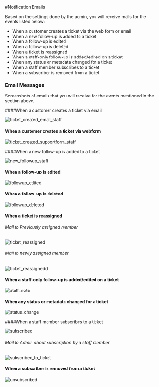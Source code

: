 #Notification Emails

Based on the settings done by the admin, you will receive mails for the events listed below:

 * When a customer creates a ticket via the web form or email
 * When a new follow-up is added to a ticket
 * When a follow-up is edited
 * When a follow-up is deleted
 * When a ticket is reassigned
 * When a staff-only follow-up is added/edited on a ticket
 * When any status or metadata changed for a ticket
 * When a staff member subscribes to a ticket
 * When a subscriber is removed from a ticket


 ### Email Messages

Screenshots of emails that you will receive for the events mentioned in the section above.

 ####When a customer creates a ticket via email


![ticket_created_email_staff](https://cloud.githubusercontent.com/assets/8191145/7700035/7bb3675a-fe39-11e4-9b3d-de2ac52390b8.png)

#### When a customer creates a ticket via webform


![ticket_created_supportform_staff](https://cloud.githubusercontent.com/assets/8191145/7700574/5d51007a-fe3d-11e4-9b95-d63745aff3b4.png)


 ####When a new follow-up is added to a ticket

![new_followup_staff](https://cloud.githubusercontent.com/assets/8191145/7702620/2f7f93ac-fe4f-11e4-87a7-610a30d66ec1.png)


#### When a follow-up is edited

![followup_edited](https://cloud.githubusercontent.com/assets/8191145/7702665/6953b658-fe4f-11e4-9726-ca8539e31bcb.png)

#### When a follow-up is deleted

![followup_deleted](https://cloud.githubusercontent.com/assets/8191145/7702700/b62df04c-fe4f-11e4-93d3-ec2fa355ae86.png)

#### When a ticket is reassigned

###### Mail to Previously assigned member

![ticket_reassigned](https://cloud.githubusercontent.com/assets/8191145/7702739/1002f95a-fe50-11e4-8aa8-ac9cd30f61c9.png)

###### Mail to newly assigned member

![ticket_reassignedd](https://cloud.githubusercontent.com/assets/8191145/7702780/513f63b8-fe50-11e4-941a-8f102a19e9de.png)

#### When a staff-only follow-up is added/edited on a ticket

![staff_note](https://cloud.githubusercontent.com/assets/8191145/7703371/21563ff0-fe55-11e4-905f-922f7decbf23.png)



 #### When any status or metadata changed for a ticket

![status_change](https://cloud.githubusercontent.com/assets/8191145/7704753/dcd5f330-fe5d-11e4-98ab-9f63587eecd6.png)


 ####When a staff member subscribes to a ticket

![subscribed](https://cloud.githubusercontent.com/assets/8191145/7704489/53a2f514-fe5c-11e4-9ce5-bd9c6a71c435.png)

###### Mail to Admin about subscription by a staff member
![subscribed_to_ticket](https://cloud.githubusercontent.com/assets/8191145/7704590/0dbb69d6-fe5d-11e4-8c6f-4aa2411ac931.png)

 #### When a subscriber is removed from a ticket

![unsubscribed](https://cloud.githubusercontent.com/assets/8191145/7704658/5cd3f862-fe5d-11e4-8dac-2b83a53dafe6.png)
